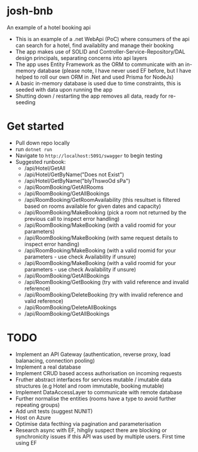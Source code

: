 # josh-bnb
 An example of a hotel booking api

 - This is an example of a .net WebApi (PoC) where consumers of the api can search for a hotel, find availablity and manage their booking 
 - The app makes use of SOLID and Controller-Service-Repository/DAL design principals, separating concerns into api layers 
 - The app uses Entity Framework as the ORM to communicate with an in-memory database (please note, I have never used EF before, but I have helped to roll our own ORM in .Net and used Prisma for NodeJs)
 - A basic in-memory database is used due to time constraints, this is seeded with data upon running the app
 - Shutting down / restarting the app removes all data, ready for re-seeding

# Get started

- Pull down repo locally
- run `dotnet run`
- Navigate to `http://localhost:5091/swagger` to begin testing
- Suggested runbook:
    - /api/Hotel/GetAll
    - /api/Hotel/GetByName("Does not Exist")
    - /api/Hotel/GetByName("blyThswoOd sPa")
    - /api/RoomBooking/GetAllRooms
    - /api/RoomBooking/GetAllBookings 
    - /api/RoomBooking/GetRoomAvailability (this resultset is filtered based on rooms available for given dates and capacity)
    - /api/RoomBooking/MakeBooking (pick a room not returned by the previous call to inspect error handling)
    - /api/RoomBooking/MakeBooking (with a valid roomid for your parameters)
    - /api/RoomBooking/MakeBooking (with same request details to inspect error handing)
    - /api/RoomBooking/MakeBooking (with a valid roomid for your parameters - use check Availability if unsure)
    - /api/RoomBooking/MakeBooking (with a valid roomid for your parameters - use check Availability if unsure)
    - /api/RoomBooking/GetAllBookings 
    - /api/RoomBooking/GetBooking (try with valid reference and invalid reference)
    - /api/RoomBooking/DeleteBooking (try with invalid reference and valid reference)
    - /api/RoomBooking/DeleteAllBookings
    - /api/RoomBooking/GetAllBookings 

# TODO

- Implement an API Gateway (authentication, reverse proxy, load balanacing, connection pooling)
- Implement a real database
- Implement CRUD based access authorisation on incoming requests
- Fruther abstract interfaces for services mutable / imutable data structures (e.g Hotel and room immutable, booking mutable)
- Implement DataAccessLayer to communicate with remote database
- Further normalise the entities (rooms have a type to avoid further repeating groups)
- Add unit tests (suggest NUNIT)
- Host on Azure
- Optimise data fecthing via pagination and parameterisation
- Research async with EF, hihgliy suspect there are blocking or synchronicity issues if this API was used by multiple users. First time using EF